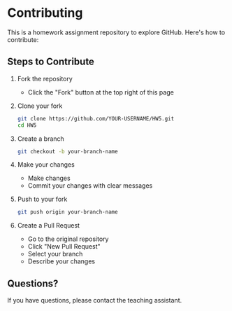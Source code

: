 # Contributing

This is a homework assignment repository to explore GitHub. Here's how to contribute:

## Steps to Contribute

1. Fork the repository
   - Click the "Fork" button at the top right of this page

2. Clone your fork
   ```bash
   git clone https://github.com/YOUR-USERNAME/HW5.git
   cd HW5
   ```

3. Create a branch
   ```bash
   git checkout -b your-branch-name
   ```

4. Make your changes
   - Make changes
   - Commit your changes with clear messages

5. Push to your fork
   ```bash
   git push origin your-branch-name
   ```

6. Create a Pull Request
   - Go to the original repository
   - Click "New Pull Request"
   - Select your branch
   - Describe your changes

## Questions?

If you have questions, please contact the teaching assistant.